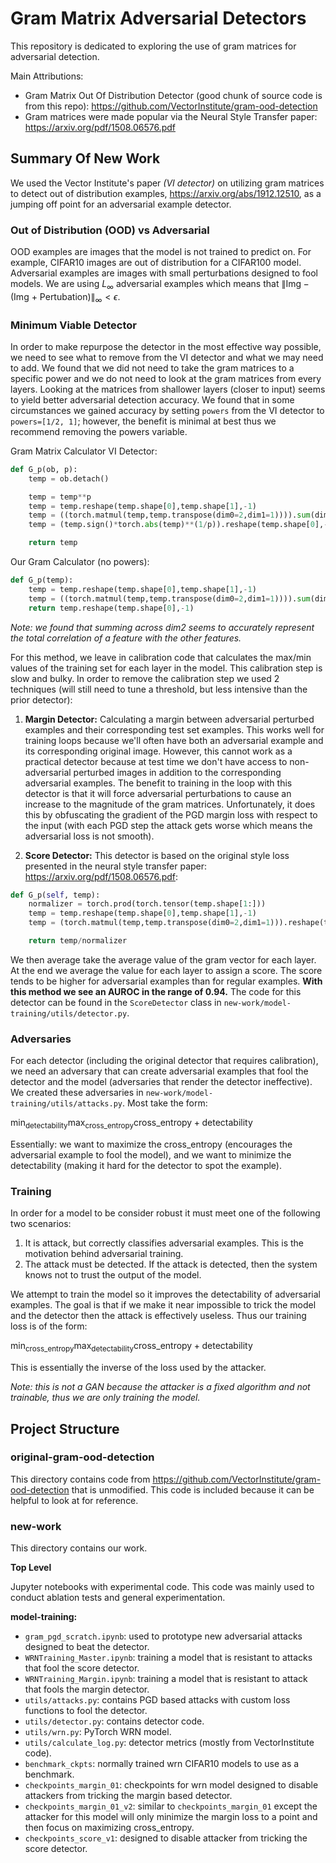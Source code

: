 # Gram Matrix Adversarial Detectors

This repository is dedicated to exploring the use of gram matrices for adversarial detection.

Main Attributions:
- Gram Matrix Out Of Distribution Detector (good chunk of source code is from this repo): https://github.com/VectorInstitute/gram-ood-detection
- Gram matrices were made popular via the Neural Style Transfer paper: https://arxiv.org/pdf/1508.06576.pdf

## Summary Of New Work

We used the Vector Institute's paper *(VI detector)* on utilizing gram matrices to detect out of distribution examples, https://arxiv.org/abs/1912.12510, as a jumping off point for an adversarial example detector.

### Out of Distribution (OOD) vs Adversarial

OOD examples are images that the model is not trained to predict on. For example, CIFAR10 images are out of distribution for a CIFAR100 model. Adversarial examples are images with small perturbations designed to fool models. We are using $L_\infty$ adversarial examples which means that $\lVert \text{Img} - \text{(Img + Pertubation)} \rVert_\infty < \epsilon$.

### Minimum Viable Detector

In order to make repurpose the detector in the most effective way possible, we need to see what to remove from the VI detector and what we may need to add. We found that we did not need to take the gram matrices to a specific power and we do not need to look at the gram matrices from every layers. Looking at the matrices from shallower layers (closer to input) seems to yield better adversarial detection accuracy. We found that in some circumstances we gained accuracy by setting `powers` from the VI detector to `powers=[1/2, 1]`; however, the benefit is minimal at best thus we recommend removing the powers variable.

Gram Matrix Calculator VI Detector:

```python
def G_p(ob, p):
    temp = ob.detach()

    temp = temp**p
    temp = temp.reshape(temp.shape[0],temp.shape[1],-1)
    temp = ((torch.matmul(temp,temp.transpose(dim0=2,dim1=1)))).sum(dim=2)
    temp = (temp.sign()*torch.abs(temp)**(1/p)).reshape(temp.shape[0],-1)

    return temp
```

Our Gram Calculator (no powers):

```python
def G_p(temp):
    temp = temp.reshape(temp.shape[0],temp.shape[1],-1)
    temp = ((torch.matmul(temp,temp.transpose(dim0=2,dim1=1)))).sum(dim=2)
    return temp.reshape(temp.shape[0],-1)
```

_Note: we found that summing across dim2 seems to accurately represent the total correlation of a feature with the other features._

For this method, we leave in calibration code that calculates the max/min values of the training set for each layer in the model. This calibration step is slow and bulky. In order to remove the calibration step we used 2 techniques (will still need to tune a threshold, but less intensive than the prior detector):

1. **Margin Detector:** Calculating a margin between adversarial perturbed examples and their corresponding test set examples. This works well for training loops because we'll often have both an adversarial example and its corresponding original image. However, this cannot work as a practical detector because at test time we don't have access to non-adversarial perturbed images in addition to the corresponding adversarial examples. The benefit to training in the loop with this detector is that it will force adversarial perturbations to cause an increase to the magnitude of the gram matrices. Unfortunately, it does this by obfuscating the gradient of the PGD margin loss with respect to the input (with each PGD step the attack gets worse which means the adversarial loss is not smooth).

2. **Score Detector:** This detector is based on the original style loss presented in the neural style transfer paper: https://arxiv.org/pdf/1508.06576.pdf:

```python
def G_p(self, temp):
    normalizer = torch.prod(torch.tensor(temp.shape[1:]))
    temp = temp.reshape(temp.shape[0],temp.shape[1],-1)
    temp = (torch.matmul(temp,temp.transpose(dim0=2,dim1=1))).reshape(temp.shape[0],-1).sum(dim=1)

    return temp/normalizer
```

We then average take the average value of the gram vector for each layer. At the end we average the value for each layer to assign a score. The score tends to be higher for adversarial examples than for regular examples. **With this method we see an AUROC in the range of 0.94.** The code for this detector can be found in the `ScoreDetector` class in `new-work/model-training/utils/detector.py`.


### Adversaries

For each detector (including the original detector that requires calibration), we need an adversary that can create adversarial examples that fool the detector and the model (adversaries that render the detector ineffective). We created these adversaries in `new-work/model-training/utils/attacks.py`. Most take the form:

$\text{min}_{\text{detectability}} \text{max}_{\text{cross_entropy}} \text{cross_entropy} + \text{detectability}$

Essentially: we want to maximize the cross_entropy (encourages the adversarial example to fool the model), and we want to minimize the detectability (making it hard for the detector to spot the example).

### Training

In order for a model to be consider robust it must meet one of the following two scenarios:

1. It is attack, but correctly classifies adversarial examples. This is the motivation behind adversarial training.
2. The attack must be detected. If the attack is detected, then the system knows not to trust the output of the model.

We attempt to train the model so it improves the detectability of adversarial examples. The goal is that if we make it near impossible to trick the model and the detector then the attack is effectively useless. Thus our training loss is of the form:

$\text{min}_{\text{cross_entropy}} \text{max}_{\text{detectability}} \text{cross_entropy} + \text{detectability}$

This is essentially the inverse of the loss used by the attacker.

_Note: this is not a GAN because the attacker is a fixed algorithm and not trainable, thus we are only training the model._

## Project Structure

### original-gram-ood-detection

This directory contains code from https://github.com/VectorInstitute/gram-ood-detection that is unmodified. This code is included because it can be helpful to look at for reference.

### new-work

This directory contains our work.

**Top Level**

Jupyter notebooks with experimental code. This code was mainly used to conduct ablation tests and general experimentation.

**model-training:**

- `gram_pgd_scratch.ipynb`: used to prototype new adversarial attacks designed to beat the detector.
- `WRNTraining_Master.ipynb`: training a model that is resistant to attacks that fool the score detector.
- `WRNTraining_Margin.ipynb`: training a model that is resistant to attack that fools the margin detector.
- `utils/attacks.py`: contains PGD based attacks with custom loss functions to fool the detector.
- `utils/detector.py`: contains detector code.
- `utils/wrn.py`: PyTorch WRN model.
- `utils/calculate_log.py`: detector metrics (mostly from VectorInstitute code).
- `benchmark_ckpts`: normally trained wrn CIFAR10 models to use as a benchmark.
- `checkpoints_margin_01`: checkpoints for wrn model designed to disable attackers from tricking the margin based detector.
- `checkpoints_margin_01_v2`: similar to `checkpoints_margin_01` except the attacker for this model will only minimize the margin loss to a point and then focus on maximizing cross_entropy.
- `checkpoints_score_v1`: designed to disable attacker from tricking the score detector.
